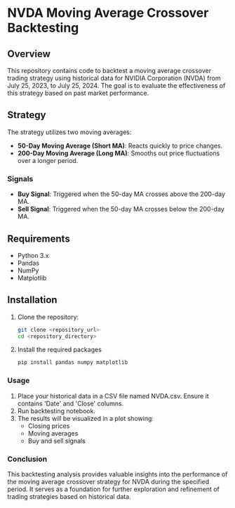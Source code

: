 # NVDA Moving Average Crossover Backtesting

## Overview

This repository contains code to backtest a moving average crossover trading strategy using historical data for NVIDIA Corporation (NVDA) from July 25, 2023, to July 25, 2024. The goal is to evaluate the effectiveness of this strategy based on past market performance.

## Strategy

The strategy utilizes two moving averages:
- **50-Day Moving Average (Short MA)**: Reacts quickly to price changes.
- **200-Day Moving Average (Long MA)**: Smooths out price fluctuations over a longer period.

### Signals
- **Buy Signal**: Triggered when the 50-day MA crosses above the 200-day MA.
- **Sell Signal**: Triggered when the 50-day MA crosses below the 200-day MA.

## Requirements

- Python 3.x
- Pandas
- NumPy
- Matplotlib

## Installation

1. Clone the repository:
   ```bash
   git clone <repository_url>
   cd <repository_directory>
2. Install the required packages
   ```bash
   pip install pandas numpy matplotlib
### Usage 
1. Place your historical data in a CSV file named NVDA.csv. Ensure it contains 'Date' and 'Close' columns.
2. Run backtesting notebook.
3. The results will be visualized in a plot showing:
   - Closing prices
   - Moving averages
   - Buy and sell signals
     
### Conclusion
This backtesting analysis provides valuable insights into the performance of the moving average crossover strategy for NVDA during the specified period. It serves as a foundation for further exploration and refinement of trading strategies based on historical data.
